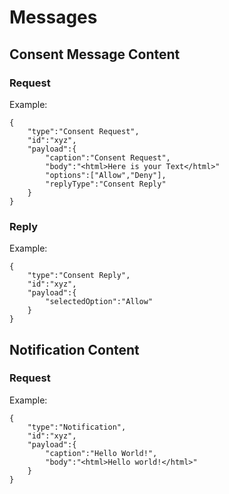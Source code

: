 # Messages


## Consent Message Content

### Request

Example:

```
{
    "type":"Consent Request",
    "id":"xyz",
    "payload":{
        "caption":"Consent Request",
        "body":"<html>Here is your Text</html>"
        "options":["Allow","Deny"],
        "replyType":"Consent Reply"
    }
}
```


### Reply 

Example:

```
{
    "type":"Consent Reply",
    "id":"xyz",
    "payload":{
        "selectedOption":"Allow"
    }
}
```

## Notification Content

### Request

Example:

```
{
    "type":"Notification",
    "id":"xyz",
    "payload":{
        "caption":"Hello World!",
        "body":"<html>Hello world!</html>"
    }
}

